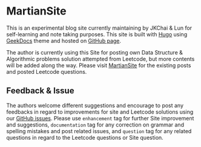 # MartianSite

This is an experimental blog site currently maintaining by JKChai & Lun for self-learning and note taking purposes. This site is built with [Hugo](https://hugo.io) using [GeekDocs](https://github.com/thegeeklab/hugo-geekdoc) theme and hosted on [GitHub page](https://JKChai/jkchai.github.io).

The author is currently using this Site for posting own Data Structure & Algorithmic problems solution attempted from Leetcode, but more contents will be added along the way. Please visit [MartianSite](https://JKChai/jkchai.github.io) for the existing posts and posted Leetcode questions.

## Feedback & Issue

The authors welcome different suggestions and encourage to post any feedbacks in regard to improvements for site and Leetcode solutions using our [GitHub issues](https://github.com/JKChai/JKChai.github.io/issues). Please use `enhancement` tag for further Site improvement and suggestions, `documentation` tag for any correction on grammar and spelling mistakes and post related issues, and `question` tag for any related questions in regard to the Leetcode questions or Site question.
